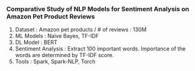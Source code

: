 ### Comparative Study of NLP Models for Sentiment Analysis on Amazon Pet Product Reviews

1. Dataset : Amazon pet products / # of reviews : 130M
2. ML Models : Naive Bayes, TF-IDF
3. DL Model : BERT
4. Sentiment Analysis : Extract 100 important words. Importance of the words are determined by TF-IDF score.
5. Tools : Spark, Spark-NLP, Torch
